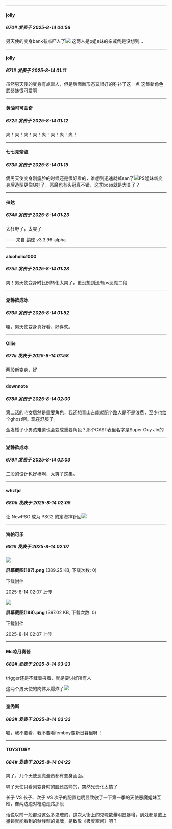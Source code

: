 ﻿
*****

####  jolly  
##### 670#       发表于 2025-8-14 00:56

男天使的变身bank有点吓人了<img src="https://static.stage1st.com/image/smiley/face2017/103.png" referrerpolicy="no-referrer">
这两人是p姐s妹的亲戚倒是没想到…


*****

####  jolly  
##### 671#       发表于 2025-8-14 01:11

虽然男天使的变身有点雷人，但是后面新形态又很好的弥补了这一点
这集新角色武器妹很可爱啊

*****

####  黄油可可曲奇  
##### 672#       发表于 2025-8-14 01:12

爽！爽！爽！爽！爽！爽！爽！爽！


*****

####  七七見奈波  
##### 673#       发表于 2025-8-14 01:15

俩男天使变身刚露脸的时候还是很好看的，谁想到迅速就掉san了<img src="https://static.stage1st.com/image/smiley/face2017/066.png" referrerpolicy="no-referrer">PS姐妹新变身后造型更像Q娃了，恶魔也有头冠真不错，这季boss就是大关了？


*****

####  拉达  
##### 674#       发表于 2025-8-14 01:23

太狂野了，太爽了

—— 来自 [鹅球](https://www.pgyer.com/xfPejhuq) v3.3.96-alpha


*****

####  alcoholic1000  
##### 675#       发表于 2025-8-14 01:28

爽！男天使变身时比例转化太爽了，更没想到还有ps恶魔二段


*****

####  湖静欲成冰  
##### 676#       发表于 2025-8-14 01:52

哇，男天使变身真好看，好喜欢。


*****

####  Ollie  
##### 677#       发表于 2025-8-14 01:58

两段新变身，好

*****

####  downnote  
##### 678#       发表于 2025-8-14 02:00

第二话的宅女居然是重要角色，我还想青山吉能就配个路人是不是浪费，至少也给个ghost啊。现在舒服了。

金发矮子小男孩难道也会变成重要角色？那个CAST表里名字是Super Guy Jin的


*****

####  湖静欲成冰  
##### 679#       发表于 2025-8-14 02:03

二段的设计也好棒啊，太爽了这集。

*****

####  whzfjd  
##### 680#       发表于 2025-8-14 02:05

让 NewPSG 成为 PSG2 的定海神针回<img src="https://static.stage1st.com/image/smiley/face2017/018.png" referrerpolicy="no-referrer">


*****

####  海帕可乐  
##### 681#       发表于 2025-8-14 02:07

<img src="https://img.stage1st.com/forum/202508/14/020720tyliooqoztxw00o0.png" referrerpolicy="no-referrer">

<strong>屏幕截图(187).png</strong> (389.25 KB, 下载次数: 0)

下载附件

2025-8-14 02:07 上传

<img src="https://img.stage1st.com/forum/202508/14/020728w474u0n7v4azoojw.png" referrerpolicy="no-referrer">

<strong>屏幕截图(188).png</strong> (397.02 KB, 下载次数: 0)

下载附件

2025-8-14 02:07 上传


*****

####  Mc凉月奏酱  
##### 682#       发表于 2025-8-14 03:23

trigger还是不藏着掖着，就是要讨好所有人

这两个男天使的肉体太爆炸了<img src="https://static.stage1st.com/image/smiley/face2017/037.png" referrerpolicy="no-referrer">


*****

####  奎秃斯  
##### 683#       发表于 2025-8-14 03:33

呱，我不要看、我不要看femboy变新日暮里呀！


*****

####  TOYSTORY  
##### 684#       发表于 2025-8-14 04:22

爽了，几个天使恶魔全员都有变身画面。

鸭子天使只看刚变身时的脸还蛮帅的，突然兄贵化太搞了

长子 VS 长子、次子 VS 次子的配置也明显致敬了一下第一季的天使恶魔姐妹互殴，像两边边对枪边走路那段

话说以前一般都没这么多鬼魂的，这次大街上的鬼魂数量明显暴增，到处都是戴上墨镜就能看到的骷髅型的鬼魂，是致敬《极度空间》吧？

